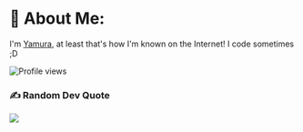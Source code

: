 # 💫 About Me:
I'm [Yamura](https://yamura.me), at least that's how I'm known on the Internet! I code sometimes ;D

![Profile views](https://views.igorkowalczyk.dev/api/badge/@yxmura?style=classic)
### ✍️ Random Dev Quote
![](https://quotes-github-readme.vercel.app/api?type=horizontal&theme=radical)
